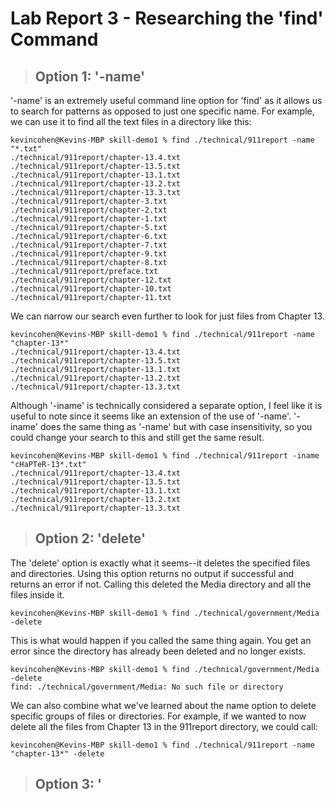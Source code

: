 # Lab Report 3 - Researching the 'find' Command

> ## Option 1: '-name'

'-name' is an extremely useful command line option for 'find' as it allows us to search for patterns as opposed to just one specific name. For example, we can use it to find all the text files in a directory like this:
```
kevincohen@Kevins-MBP skill-demo1 % find ./technical/911report -name "*.txt"
./technical/911report/chapter-13.4.txt
./technical/911report/chapter-13.5.txt
./technical/911report/chapter-13.1.txt
./technical/911report/chapter-13.2.txt
./technical/911report/chapter-13.3.txt
./technical/911report/chapter-3.txt
./technical/911report/chapter-2.txt
./technical/911report/chapter-1.txt
./technical/911report/chapter-5.txt
./technical/911report/chapter-6.txt
./technical/911report/chapter-7.txt
./technical/911report/chapter-9.txt
./technical/911report/chapter-8.txt
./technical/911report/preface.txt
./technical/911report/chapter-12.txt
./technical/911report/chapter-10.txt
./technical/911report/chapter-11.txt
```
We can narrow our search even further to look for just files from Chapter 13.
```
kevincohen@Kevins-MBP skill-demo1 % find ./technical/911report -name "chapter-13*"
./technical/911report/chapter-13.4.txt
./technical/911report/chapter-13.5.txt
./technical/911report/chapter-13.1.txt
./technical/911report/chapter-13.2.txt
./technical/911report/chapter-13.3.txt
```
Although '-iname' is technically considered a separate option, I feel like it is useful to note since it seems like an extension of the use of '-name'. '-iname' does the same thing as '-name' but with case insensitivity, so you could change your search to this and still get the same result.
```
kevincohen@Kevins-MBP skill-demo1 % find ./technical/911report -iname "cHaPTeR-13*.txt"
./technical/911report/chapter-13.4.txt
./technical/911report/chapter-13.5.txt
./technical/911report/chapter-13.1.txt
./technical/911report/chapter-13.2.txt
./technical/911report/chapter-13.3.txt
```

> ## Option 2: 'delete'

The 'delete' option is exactly what it seems--it deletes the specified files and directories. Using this option returns no output if successful and returns an error if not. Calling this deleted the Media directory and all the files inside it.
```
kevincohen@Kevins-MBP skill-demo1 % find ./technical/government/Media -delete
```
This is what would happen if you called the same thing again. You get an error since the directory has already been deleted and no longer exists.
```
kevincohen@Kevins-MBP skill-demo1 % find ./technical/government/Media -delete
find: ./technical/government/Media: No such file or directory
```
We can also combine what we've learned about the name option to delete specific groups of files or directories. For example, if we wanted to now delete all the files from Chapter 13 in the 911report directory, we could call:
```
kevincohen@Kevins-MBP skill-demo1 % find ./technical/911report -name "chapter-13*" -delete
```

> ## Option 3: '



